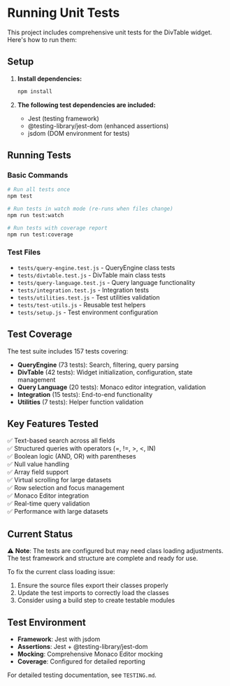 # Running Unit Tests

This project includes comprehensive unit tests for the DivTable widget. Here's how to run them:

## Setup

1. **Install dependencies:**

   ```bash
   npm install
   ```

2. **The following test dependencies are included:**
   - Jest (testing framework)
   - @testing-library/jest-dom (enhanced assertions)
   - jsdom (DOM environment for tests)

## Running Tests

### Basic Commands

```bash
# Run all tests once
npm test

# Run tests in watch mode (re-runs when files change)
npm run test:watch

# Run tests with coverage report
npm run test:coverage
```

### Test Files

- `tests/query-engine.test.js` - QueryEngine class tests
- `tests/divtable.test.js` - DivTable main class tests  
- `tests/query-language.test.js` - Query language functionality
- `tests/integration.test.js` - Integration tests
- `tests/utilities.test.js` - Test utilities validation
- `tests/test-utils.js` - Reusable test helpers
- `tests/setup.js` - Test environment configuration

## Test Coverage

The test suite includes 157 tests covering:

- **QueryEngine** (73 tests): Search, filtering, query parsing
- **DivTable** (42 tests): Widget initialization, configuration, state management
- **Query Language** (20 tests): Monaco editor integration, validation
- **Integration** (15 tests): End-to-end functionality
- **Utilities** (7 tests): Helper function validation

## Key Features Tested

✅ Text-based search across all fields  
✅ Structured queries with operators (=, !=, >, <, IN)  
✅ Boolean logic (AND, OR) with parentheses  
✅ Null value handling  
✅ Array field support  
✅ Virtual scrolling for large datasets  
✅ Row selection and focus management  
✅ Monaco Editor integration  
✅ Real-time query validation  
✅ Performance with large datasets  

## Current Status

⚠️ **Note**: The tests are configured but may need class loading adjustments. The test framework and structure are complete and ready for use.

To fix the current class loading issue:

1. Ensure the source files export their classes properly
2. Update the test imports to correctly load the classes
3. Consider using a build step to create testable modules

## Test Environment

- **Framework**: Jest with jsdom
- **Assertions**: Jest + @testing-library/jest-dom
- **Mocking**: Comprehensive Monaco Editor mocking
- **Coverage**: Configured for detailed reporting

For detailed testing documentation, see `TESTING.md`.
